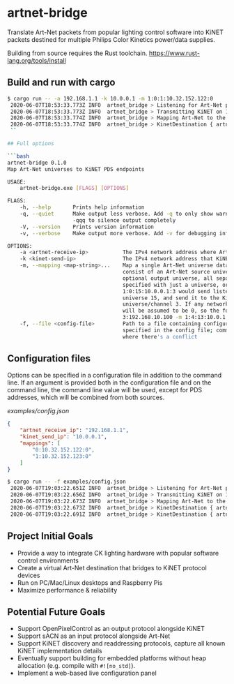 # artnet-bridge

Translate Art-Net packets from popular lighting control software into KiNET packets destined for multiple Philips Color Kinetics power/data supplies.

Building from source requires the Rust toolchain. https://www.rust-lang.org/tools/install

## Build and run with cargo

```bash
$ cargo run -- -a 192.168.1.1 -k 10.0.0.1 -m 1:0:1:10.32.152.122:0
 2020-06-07T18:53:33.773Z INFO  artnet_bridge > Listening for Art-Net packets on 192.168.1.1
 2020-06-07T18:53:33.773Z INFO  artnet_bridge > Transmitting KiNET on 10.0.0.1
 2020-06-07T18:53:33.774Z INFO  artnet_bridge > Mapping Art-Net to the following KiNET destinations:
 2020-06-07T18:53:33.774Z INFO  artnet_bridge > KinetDestination { artnet_network: 1, artnet_subnet: 0, artnet_universe: 1, kinet_address: "10.32.152.122", kinet_socket_addr: V4(10.32.152.122:6038), kinet_universe: 0 }
 ``

## Full options

```bash
artnet-bridge 0.1.0
Map Art-Net universes to KiNET PDS endpoints

USAGE:
    artnet-bridge.exe [FLAGS] [OPTIONS]

FLAGS:
    -h, --help       Prints help information
    -q, --quiet      Make output less verbose. Add -q to only show warnings and errors, -qq to only show errors, and
                     -qqq to silence output completely
    -V, --version    Prints version information
    -v, --verbose    Make output more verbose. Add -v for debugging info, add -vv for even more detailed message tracing

OPTIONS:
    -a <artnet-receive-ip>           The IPv4 network address where Art-Net packets will be received
    -k <kinet-send-ip>               The IPv4 network address that KiNET packets should be sent from
    -m, --mapping <map-string>...    Map a single Art-Net universe data to a KiNET destination. Map-string should
                                     consist of an Art-Net source universe and a KiNET destination IPv4 address, with
                                     optional output universe, all separated by colons. Art-Net source universes can be
                                     specified with just a universe, or a network, subnet, and universe.
                                     1:0:15:10.0.0.1:3 would send listen for Art-Net output for network 1, subnet 0,
                                     universe 15, and send it to the KiNET PDS at 10.0.0.1 for output on
                                     universe/channel 3. If any network/subnet/universe values are not provided, they
                                     will be assumed to be 0, so the following are all valid: -m 10.0.0.4 -m
                                     3:192.168.10.100 -m 1:4:13:10.0.1.4 -m 192.168.0.15:10 -m 1:1:10.0.0.2:2
    -f, --file <config-file>         Path to a file containing configuration options. All command-line options can be
                                     specified in the config file; command-line options will override options in file
                                     where there's a conflict
```

## Configuration files

Options can be specified in a configuration file in addition to the command line. If an argument is provided both in 
the configuration file and on the command line, the command line value will be used, except for PDS addresses, which
will be combined from both sources.

*examples/config.json*

```json
{
    "artnet_receive_ip": "192.168.1.1",
    "kinet_send_ip": "10.0.0.1",
    "mappings": [
        "0:10.32.152.122:0",
        "1:10.32.152.123:0"
    ]
}
```

```bash
$ cargo run -- -f examples/config.json
 2020-06-07T19:03:22.651Z INFO  artnet_bridge > Listening for Art-Net packets on 192.168.1.1
 2020-06-07T19:03:22.656Z INFO  artnet_bridge > Transmitting KiNET on 10.0.0.1
 2020-06-07T19:03:22.673Z INFO  artnet_bridge > Mapping Art-Net to the following KiNET destinations:
 2020-06-07T19:03:22.673Z INFO  artnet_bridge > KinetDestination { artnet_network: 0, artnet_subnet: 0, artnet_universe: 0, kinet_address: "10.32.152.123", kinet_socket_addr: V4(10.32.152.123:6038), kinet_universe: 0 }
 2020-06-07T19:03:22.691Z INFO  artnet_bridge > KinetDestination { artnet_network: 0, artnet_subnet: 0, artnet_universe: 1, kinet_address: "10.32.152.122", kinet_socket_addr: V4(10.32.152.122:6038), kinet_universe: 0 }
 ```

## Project Initial Goals

* Provide a way to integrate CK lighting hardware with popular software control environments
* Create a virtual Art-Net destination that bridges to KiNET protocol devices
* Run on PC/Mac/Linux desktops and Raspberry Pis
* Maximize performance & reliability

## Potential Future Goals

* Support OpenPixelControl as an output protocol alongside KiNET
* Support sACN as an input protocol alongside Art-Net
* Support KiNET discovery and readdressing protocols, capture all known KiNET implementation details
* Eventually support building for embedded platforms without heap allocation (e.g. compile with `#![no_std]`).
* Implement a web-based live configuration panel
